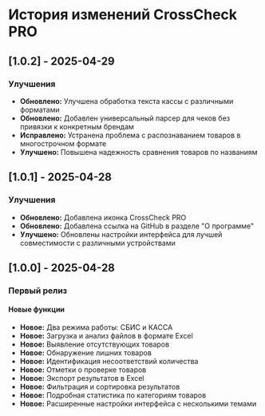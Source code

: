 # История изменений CrossCheck PRO

## [1.0.2] - 2025-04-29
### Улучшения
- **Обновлено:** Улучшена обработка текста кассы с различными форматами
- **Обновлено:** Добавлен универсальный парсер для чеков без привязки к конкретным брендам
- **Исправлено:** Устранена проблема с распознаванием товаров в многострочном формате
- **Улучшено:** Повышена надежность сравнения товаров по названиям

## [1.0.1] - 2025-04-28
### Улучшения
- **Обновлено:** Добавлена иконка CrossCheck PRO
- **Обновлено:** Добавлена ссылка на GitHub в разделе "О программе"
- **Улучшено:** Обновлены настройки интерфейса для лучшей совместимости с различными устройствами

## [1.0.0] - 2025-04-28
### Первый релиз

#### Новые функции
- **Новое:** Два режима работы: СБИС и КАССА
- **Новое:** Загрузка и анализ файлов в формате Excel
- **Новое:** Выявление отсутствующих товаров
- **Новое:** Обнаружение лишних товаров
- **Новое:** Идентификация несоответствий количества
- **Новое:** Отметки о проверке товаров
- **Новое:** Экспорт результатов в Excel
- **Новое:** Фильтрация и сортировка результатов
- **Новое:** Подробная статистика по категориям товаров
- **Новое:** Расширенные настройки интерфейса с несколькими темами 